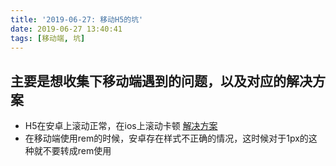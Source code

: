 ```yaml
---
title: '2019-06-27: 移动H5的坑'
date: 2019-06-27 13:40:41
tags: [移动端, 坑]
---
```


## 主要是想收集下移动端遇到的问题，以及对应的解决方案

* H5在安卓上滚动正常，在ios上滚动卡顿 [解决方案](https://www.cnblogs.com/xiahj/p/8036419.html)
* 在移动端使用rem的时候，安卓存在样式不正确的情况，这时候对于1px的这种就不要转成rem使用

